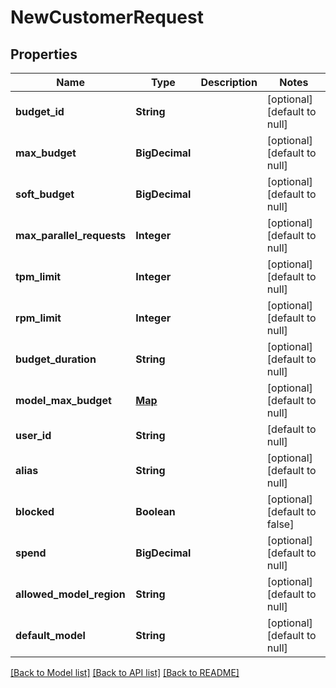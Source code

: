 # NewCustomerRequest
## Properties

| Name | Type | Description | Notes |
|------------ | ------------- | ------------- | -------------|
| **budget\_id** | **String** |  | [optional] [default to null] |
| **max\_budget** | **BigDecimal** |  | [optional] [default to null] |
| **soft\_budget** | **BigDecimal** |  | [optional] [default to null] |
| **max\_parallel\_requests** | **Integer** |  | [optional] [default to null] |
| **tpm\_limit** | **Integer** |  | [optional] [default to null] |
| **rpm\_limit** | **Integer** |  | [optional] [default to null] |
| **budget\_duration** | **String** |  | [optional] [default to null] |
| **model\_max\_budget** | [**Map**](BudgetConfig.md) |  | [optional] [default to null] |
| **user\_id** | **String** |  | [default to null] |
| **alias** | **String** |  | [optional] [default to null] |
| **blocked** | **Boolean** |  | [optional] [default to false] |
| **spend** | **BigDecimal** |  | [optional] [default to null] |
| **allowed\_model\_region** | **String** |  | [optional] [default to null] |
| **default\_model** | **String** |  | [optional] [default to null] |

[[Back to Model list]](../README.md#documentation-for-models) [[Back to API list]](../README.md#documentation-for-api-endpoints) [[Back to README]](../README.md)


